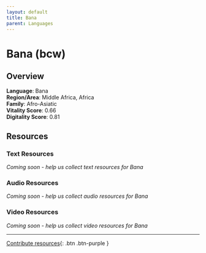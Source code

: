 ```yaml
---
layout: default
title: Bana
parent: Languages
---
```


# Bana (bcw)

## Overview

**Language**: Bana  
**Region/Area**: Middle Africa, Africa  
**Family**: Afro-Asiatic  
**Vitality Score**: 0.66  
**Digitality Score**: 0.81  

## Resources

### Text Resources
*Coming soon - help us collect text resources for Bana*

### Audio Resources
*Coming soon - help us collect audio resources for Bana*

### Video Resources
*Coming soon - help us collect video resources for Bana*

---

[Contribute resources](https://fairtrain.github.io/){: .btn .btn-purple }
